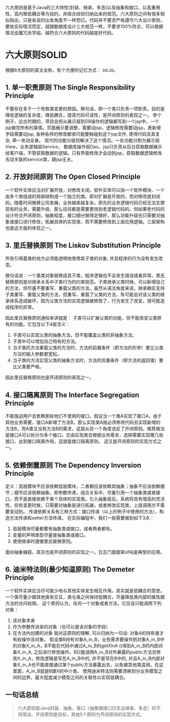 六大原则是基于Java的三大特性(封装、继承、多态)以及抽象和接口，以高重用性，高内聚低耦合等为目的，并结合经验归纳出来的规范。六大原则之间有很多相似指出，只是各自的出发角度不一样而已。代码并不要求严格遵守六大设计原则，要依实际情况而定，就跟数据库设计三大规范一样，不要求100%符合，可以根据情况设置冗余字段。越符合六大原则的代码越是好代码。
# 六大原则SOLID
根据6大原则的英文全称，有个方便的记忆方式： `SOLID`。
## 1.	单一职责原则 The Single Responsibility Principle

不要存在多于一个导致类变更的原因。换句话，即一个类只负责一项职责。目的是降低逻辑的复杂度，降低耦合，提高代码可读性，是开闭原则的表现之一。
举个例子，远古时期的，项目会把从展示层到DB操作的逻辑都写到一个jsp中，一个jsp做完所有的事情。页面展示要调整，需要动jsp，逻辑修改需要动jsp，表新增字段需要动jsp, 各种各样的修改都很可能要触碰到这个jsp文件, 使得代码及其复杂, 牵一发动全身。
现代的功能分层则解决了这个情况。一处功能分割为展示层View，业务逻辑层Service， 数据库操作层Dao。jsp只负责从后台获取数据展示给客户端，不管获取数据的逻辑。只有界面修改才会动到jsp，获取数据逻辑修改去动关联的service类，跟jsp无关。
## 2.	开放封闭原则 The Open Closed Principle

一个软件实体应当对扩展开放，对修改关闭。软件实体可以指一个软件模块、一个由多个类组成的局部结构或一个独立的类。即对扩展是开放的，而对修改是封闭的。随着时间推移公司发展，业务越来越复杂，原先的业务逻辑代码已经无法支撑现有的业务，需要升级，那么往往都是需要更改到老逻辑代码的。但如果老代码的设计符合开闭原则，抽象程度，接口细分做得足够好，那么功能升级也只需要对抽象或接口进行修改，拓展具体的实现类，而不需要修改到上层应用逻辑。三层架构也是这方面的体现之一。
## 3.	里氏替换原则 The Liskov Substitution Principle

所有引用基类的地方必须能透明地使用其子类的对象, 并且程序的行为没有发生改变。

换句话说：一个基类对象替换成其子类，程序逻辑也不会发生错误或者异常。里氏替换原则是对继承关系中子类行为的约束规范。子类继承父类时候，可以新增自己的方法，但尽量不要重写、重载父类的方法。虽然从语法角度来说，继承确实支持子类重写、重载父类的方法，但重写、重载了父类的方法，有可能会对该父类的继承体系造成破坏，因为父类方法的实现逻辑被修改了，行为发生了改变，很可能造成程序的异常。

因此里氏替换原则通俗来讲就是： 子类可以扩展父类的功能，但不能改变父类原有的功能。它包含以下4层含义：
1)	子类可以实现父类的抽象方法，但不能覆盖父类的非抽象方法。
2)	子类中可以增加自己特有的方法。
3)	当子类的方法重载父类的方法时，方法的前置条件（即方法的形参）要比父类方法的输入参数更宽松。
4)	当子类的方法实现父类的抽象方法时，方法的后置条件（即方法的返回值）要比父类更严格。

因此里氏替换原则也是开闭原则的表现之一。

## 4.	接口隔离原则 The Interface Segregation Principle

不能强迫用户去依赖那些他们不使用的接口。假设当一个类A实现了接口A，由于其他业务需要，接口A新增了方法B，那么实现类A就必须修改代码去实现新增的方法B，而A类又没有方法B的需求，这就从另一个角度违反了开闭原则。推荐做法是接口A可以拆分为多个接口，交由实现类去根据业务需求，选择需要实现哪几些接口，达到接口隔离作用。这就是接口隔离原则。
这又是开闭原则的实现方式之一。

## 5.	依赖倒置原则 The Dependency Inversion Principle

定义：高层模块不应该依赖低层模块，二者都应该依赖其抽象；抽象不应该依赖细节；细节应该依赖抽象。即参数传递，组合关系中，尽量引用一个抽象类或者接口，而不是直接依赖于某个具体的实现类。引入抽象层后，系统将具有很高的灵活性，但有变更时候，只需要对抽象层进行拓展，或者修改实现类，上层调用方不需要变动到。
传递依赖关系有三种方式：接口传递（以上的例子中使用的方法），构造方法传递和setter方法传递。
在实际编程中，我们一般需要做到如下3点：
1) 低层模块尽量都要有抽象类或接口，或者两者都有。
2) 变量的声明类型尽量是抽象类或接口。
3) 使用继承时遵循里氏替换原则。

面向抽象编程，其实也是开闭原则的实现之一。日志门面框架slf4j是典型的应用。

## 6.	迪米特法则(最少知道原则) The Demeter Principle

一个软件实体应当尽可能少地与其他实体发生相互作用。其实就是低耦合的意思。一个类尽量少跟其他类有交互，类与类之间保持低耦合，尽量降低类内部的属性跟方法的访问权限。
这个原则认为，任何一个对象或者方法，它应该只能调用下列对象：
1) 该对象本身
2) 作为参数传进来的对象（也可以是该对象的字段）
3) 在方法内创建的对象
我对这原则的理解, 可以归纳为一句话: 对象A的持有者才有权操作该对象。
假设类B持有对象A_in_B，业务需求要操作到对象A_in_B中的对象X_in_A，B不能在代码中通过A_in_B的getXInA ()得到A_in_B的内部对象X_in_A, 之后进行修改操作。B只能调用A_in_B对外暴露的public方法去修改X_in_A，修改逻辑是写在A_in_B中的, 并不是写在B中的, 并且A_in_B内部对象X_in_A也不能直接通过某个public方法暴露出去，以免被其他类滥用。在这里面，A_in_B就是B跟X的中介类。
使用迪米特法则需要清晰划分业务模型之间的边界，最大程度减少模型之间的关联性以实现低耦合。

## 一句话总结

>六大原则是Java封装、抽象、接口（抽象跟接口衍生出继承、多态）的不同用法。开闭原则是目标，其他5个原则为开闭原则的实现方式。
